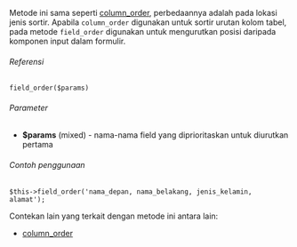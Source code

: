 Metode ini sama seperti [column_order](../column_order), perbedaannya adalah pada lokasi jenis sortir. Apabila `column_order` digunakan untuk sortir urutan kolom tabel, pada metode `field_order` digunakan untuk mengurutkan posisi daripada komponen input dalam formulir.

###### Referensi

`field_order($params)`

###### Parameter

* **$params** (mixed) - nama-nama field yang diprioritaskan untuk diurutkan pertama

###### Contoh penggunaan

`$this->field_order('nama_depan, nama_belakang, jenis_kelamin, alamat');`

Contekan lain yang terkait dengan metode ini antara lain:

* [column_order](/column_order)
